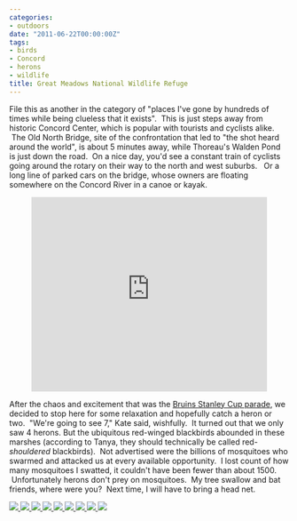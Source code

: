 ```yaml
---
categories:
- outdoors
date: "2011-06-22T00:00:00Z"
tags:
- birds
- Concord
- herons
- wildlife
title: Great Meadows National Wildlife Refuge
---
```

File this as another in the category of "places I've gone by hundreds of times while being clueless that it exists".  This is just steps away from historic Concord Center, which is popular with tourists and cyclists alike.  The Old North Bridge, site of the confrontation that led to "the shot heard around the world", is about 5 minutes away, while Thoreau's Walden Pond is just down the road.  On a nice day, you'd see a constant train of cyclists going around the rotary on their way to the north and west suburbs.   Or a long line of parked cars on the bridge, whose owners are floating somewhere on the Concord River in a canoe or kayak.

<div style="text-align:center">
<iframe width="425" height="350" frameborder="0" scrolling="no" marginheight="0" marginwidth="0" src="http://maps.google.com/maps?f=q&amp;source=s_q&amp;hl=en&amp;geocode=&amp;q=great+meadow+wildlife+refuge,+sudbury&amp;aq=&amp;sll=41.814314,-71.921997&amp;sspn=2.028576,4.22699&amp;gl=us&amp;ie=UTF8&amp;hq=great+meadow+wildlife+refuge,+sudbury&amp;hnear=&amp;t=k&amp;ll=42.475785,-71.336761&amp;spn=0.015684,0.033023&amp;output=embed"></iframe>


</div>

After the chaos and excitement that was the [Bruins Stanley Cup parade](http://www.yentran.org/blog/?p=310), we decided to stop here for some relaxation and hopefully catch a heron or two.  "We're going to see 7," Kate said, wishfully.  It turned out that we only saw 4 herons.  But the ubiquitous red-winged blackbirds abounded in these marshes (according to Tanya, they should technically be called red-*shouldered* blackbirds).  Not advertised were the billions of mosquitoes who swarmed and attacked us at every available opportunity.  I lost count of how many mosquitoes I swatted, it couldn't have been fewer than about 1500.  Unfortunately herons don't prey on mosquitoes.  My tree swallow and bat friends, where were you?  Next time, I will have to bring a head net.

<!-- Darkbox -->
<div class="darkbox">
<a href="http://yentran.isamonkey.org/gallery/great-meadows/dsc_0399.jpg" data-darkbox="great-meadows">
  <img src="http://yentran.isamonkey.org/gallery/great-meadows/thumbs/dsc_0399.jpg" />
</a>
<a href="http://yentran.isamonkey.org/gallery/great-meadows/dsc_0403.jpg" data-darkbox="great-meadows">
  <img src="http://yentran.isamonkey.org/gallery/great-meadows/thumbs/dsc_0403.jpg" />
</a>
<a href="http://yentran.isamonkey.org/gallery/great-meadows/dsc_0405.jpg" data-darkbox="great-meadows">
  <img src="http://yentran.isamonkey.org/gallery/great-meadows/thumbs/dsc_0405.jpg" />
</a>
<a href="http://yentran.isamonkey.org/gallery/great-meadows/dsc_0408.jpg" data-darkbox="great-meadows">
  <img src="http://yentran.isamonkey.org/gallery/great-meadows/thumbs/dsc_0408.jpg" />
</a>
<a href="http://yentran.isamonkey.org/gallery/great-meadows/dsc_0409.jpg" data-darkbox="great-meadows">
  <img src="http://yentran.isamonkey.org/gallery/great-meadows/thumbs/dsc_0409.jpg" />
</a>
<a href="http://yentran.isamonkey.org/gallery/great-meadows/dsc_0417.jpg" data-darkbox="great-meadows">
  <img src="http://yentran.isamonkey.org/gallery/great-meadows/thumbs/dsc_0417.jpg" />
</a>
<a href="http://yentran.isamonkey.org/gallery/great-meadows/dsc_0421.jpg" data-darkbox="great-meadows">
  <img src="http://yentran.isamonkey.org/gallery/great-meadows/thumbs/dsc_0421.jpg" />
</a>
<a href="http://yentran.isamonkey.org/gallery/great-meadows/dsc_0425.jpg" data-darkbox="great-meadows">
  <img src="http://yentran.isamonkey.org/gallery/great-meadows/thumbs/dsc_0425.jpg" />
</a>
<a href="http://yentran.isamonkey.org/gallery/great-meadows/dsc_0428.jpg" data-darkbox="great-meadows">
  <img src="http://yentran.isamonkey.org/gallery/great-meadows/thumbs/dsc_0428.jpg" />
</a>

</div>
<!-- End darkbox -->